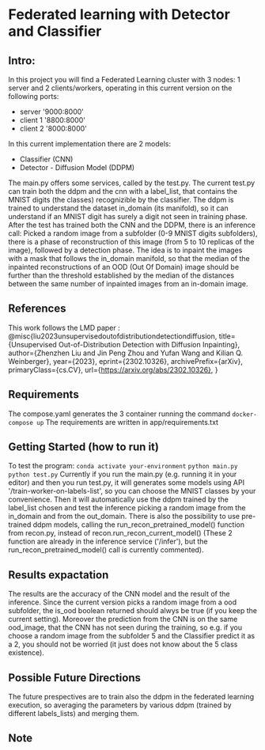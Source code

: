 # Federated learning with Detector and Classifier 
## Intro:
In this project you will find a Federated Learning cluster with 3 nodes:
1 server and 2 clients/workers, operating in this current version on the following ports:
* server    '9000:8000'
* client 1  '8800:8000'
* client 2  '8000:8000'

In this current implementation there are 2 models:
* Classifier (CNN)
* Detector - Diffusion Model (DDPM)

The main.py offers some services, called by the test.py. The current test.py can train both the ddpm and the cnn with a label_list, that contains the MNIST digits (the classes) recognizible by the classifier. The ddpm is trained to understand the dataset in_domain (its manifold), so it can understand if an MNIST digit has surely a digit not seen in training phase.
After the test has trained both the CNN and the DDPM, there is an inference call: Picked a random image from a subfolder (0-9 MNIST digits subfolders), there is a phase of reconstruction of this image (from 5 to 10 replicas of the image), followed by a detection phase. The idea is to inpaint the images with a mask that follows the in_domain manifold, so that the median of the inpainted reconstructions of an OOD (Out Of Domain) image should be further than the threshold established by the median of the distances between the same number of inpainted images from an in-domain image.

## References 
This work follows the LMD paper : @misc{liu2023unsupervisedoutofdistributiondetectiondiffusion,
      title={Unsupervised Out-of-Distribution Detection with Diffusion Inpainting}, 
      author={Zhenzhen Liu and Jin Peng Zhou and Yufan Wang and Kilian Q. Weinberger},
      year={2023},
      eprint={2302.10326},
      archivePrefix={arXiv},
      primaryClass={cs.CV},
      url={https://arxiv.org/abs/2302.10326}, 
} 

## Requirements

The compose.yaml generates the 3 container running the command ```docker-compose up```
The requirements are written in app/requirements.txt

## Getting Started (how to run it)
To test the program:
```conda activate your-environment```
```python main.py```
```python test.py```
Currently if you run the main.py (e.g. running it in your editor) and then you run test.py, it will generates some models using API '/train-worker-on-labels-list', so you can choose the MNIST classes by your convenience. Then it will automatically use the ddpm trained by the label_list chosen and test the inference picking a random image from the in_domain and from the out_domain. There is also the possibility to use pre-trained ddpm models, calling the run_recon_pretrained_model() function from recon.py, instead of recon.run_recon_current_model() (These 2 function are already in the inference service ('/infer'), but the run_recon_pretrained_model() call is currently commented).


## Results expactation
The results are the accuracy of the CNN model and the result of the inference. Since the current version picks a random image from a ood subfolder, the is_ood boolean returned should alwys be true (if you keep the current setting). Moreover the prediction from the CNN is on the same ood_image, that the CNN has not seen during the training, so e.g. if you choose a random image from the subfolder 5 and the Classifier predict it as a 2, you should not be worried (it just does not know about the 5 class existence).

## Possible Future Directions
The future prespectives are to train also the ddpm in the federated learning execution, so averaging the parameters by various ddpm (trained by different labels_lists) and merging them.

## Note

